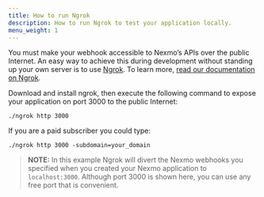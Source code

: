 ```yaml
---
title: How to run Ngrok
description: How to run Ngrok to test your application locally.
menu_weight: 1
---
```


<a name="how-to-run-ngrok"></a>

You must make your webhook accessible to Nexmo’s APIs over the public Internet. An easy way to achieve this during development without standing up your own server is to use [Ngrok](https://ngrok.com/). To learn more, [read our documentation on Ngrok](/concepts/guides/testing-with-ngrok).

Download and install ngrok, then execute the following command to expose your application on port 3000 to the public Internet:

``` shell
./ngrok http 3000
```

If you are a paid subscriber you could type:

``` shell
./ngrok http 3000 -subdomain=your_domain
```

> **NOTE:** In this example Ngrok will divert the Nexmo webhooks you specified when you created your Nexmo application to `localhost:3000`. Although port 3000 is shown here, you can use any free port that is convenient.
